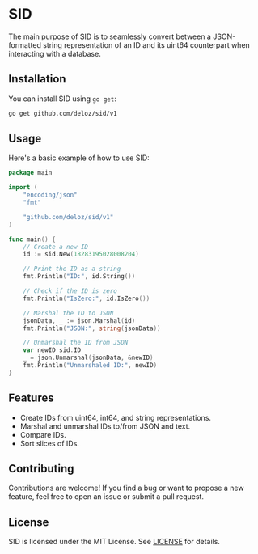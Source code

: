 # SID

The main purpose of SID is to seamlessly convert between a JSON-formatted string representation of an ID and its uint64 counterpart when interacting with a database.

## Installation

You can install SID using `go get`:

```bash
go get github.com/deloz/sid/v1
```

## Usage

Here's a basic example of how to use SID:

```go
package main

import (
	"encoding/json"
	"fmt"

	"github.com/deloz/sid/v1"
)

func main() {
	// Create a new ID
	id := sid.New(18283195028008204)

	// Print the ID as a string
	fmt.Println("ID:", id.String())

	// Check if the ID is zero
	fmt.Println("IsZero:", id.IsZero())

	// Marshal the ID to JSON
	jsonData, _ := json.Marshal(id)
	fmt.Println("JSON:", string(jsonData))

	// Unmarshal the ID from JSON
	var newID sid.ID
	_ = json.Unmarshal(jsonData, &newID)
	fmt.Println("Unmarshaled ID:", newID)
}
```

## Features

- Create IDs from uint64, int64, and string representations.
- Marshal and unmarshal IDs to/from JSON and text.
- Compare IDs.
- Sort slices of IDs.

## Contributing

Contributions are welcome! If you find a bug or want to propose a new feature, feel free to open an issue or submit a pull request.

## License

SID is licensed under the MIT License. See [LICENSE](LICENSE) for details.
